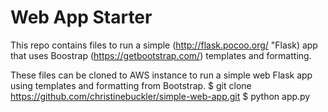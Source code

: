 # Web App Starter


This repo contains files to run a simple (http://flask.pocoo.org/ "Flask) app that uses Boostrap (https://getbootstrap.com/) templates and formatting.

These files can be cloned to AWS instance to run a simple web Flask app using templates and formatting from Bootstrap. 
$ git clone https://github.com/christinebuckler/simple-web-app.git
$ python app.py
